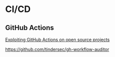 # CI/CD

## GitHub Actions

[Exploiting GitHub Actions on open source projects](https://medium.com/tinder/exploiting-github-actions-on-open-source-projects-5d93936d189f)

https://github.com/tindersec/gh-workflow-auditor
